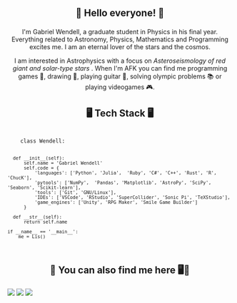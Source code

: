 ## <p align = "center"> 🌌 Hello everyone! 🌌 </p>

<p align = "center"> I'm Gabriel Wendell, a graduate student in Physics in his final year. Everything related to Astronomy, Physics, Mathematics and Programming excites me. I am an eternal lover of the stars and the cosmos. </p>

<p align = "center"> I am interested in Astrophysics with a focus on <i> Asteroseismology of red giant and solar-type stars </i>. When I'm AFK you can find me programming games 👾, drawing 🎨, playing guitar 🎸, solving olympic problems 📚 or playing videogames 🎮. </p>

## <p align = "center"> 🖥️ Tech Stack 🖥️ </p>

<code>
    class Wendell:

      def __init__(self):
          self.name = 'Gabriel Wendell'
          self.code = {
              'languages': ['Python', 'Julia',  'Ruby', 'C#', 'C++', 'Rust', 'R', 'ChucK'],
              'pytools': ['NumPy',  'Pandas', 'Matplotlib', 'AstroPy', 'SciPy', 'Seaborn', 'Scikit-learn'],
              'tools': ['Git', 'GNU/Linux'],
              'IDEs': ['VSCode', 'RStudio', 'SuperCollider', 'Sonic Pi', 'TeXStudio'],
              'game_engines': ['Unity', 'RPG Maker', 'Smile Game Builder']
          }

      def __str__(self):
          return self.name

    if __name__ == '__main__':
        me = Lis()
</code>

## <p align = "center"> 💬 You can also find me here 🖥💬 </p>
<div>
<a href="https://www.youtube.com/channel/UCVTJRiwbg9xgK1ANAkoOMKQ" target="_blank"><img src="https://img.shields.io/badge/YouTube-FF0000?style=for-the-badge&logo=youtube&logoColor=white" target="_blank"></a>
<a href = "mailto:contato@gabrielwendell@fisica.ufrn.br"><img src="https://img.shields.io/badge/Gmail-D14836?style=for-the-badge&logo=gmail&logoColor=white" target="_blank"></a>
<a href="https://www.linkedin.com/in/gabriel-wendell-6507981b2/" target="_blank"><img src="https://img.shields.io/badge/-LinkedIn-%230077B5?style=for-the-badge&logo=linkedin&logoColor=white" target="_blank"></a>   
</div>





<!--
**GabrielWendell/GabrielWendell** is a ✨ _special_ ✨ repository because its `README.md` (this file) appears on your GitHub profile.

Here are some ideas to get you started:

- 🔭 I’m currently working on ...
- 🌱 I’m currently learning ...
- 👯 I’m looking to collaborate on ...
- 🤔 I’m looking for help with ...
- 💬 Ask me about ...
- 📫 How to reach me: ...
- 😄 Pronouns: ...
- ⚡ Fun fact: ...
-->
